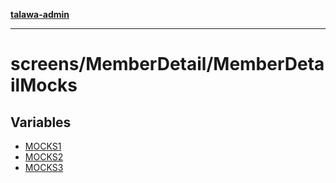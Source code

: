 [**talawa-admin**](../../../README.md)

***

# screens/MemberDetail/MemberDetailMocks

## Variables

- [MOCKS1](variables/MOCKS1.md)
- [MOCKS2](variables/MOCKS2.md)
- [MOCKS3](variables/MOCKS3.md)
